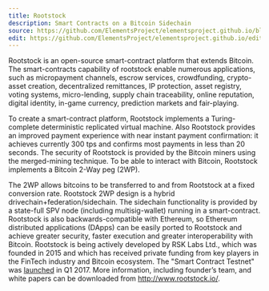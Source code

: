 ```yaml
---
title: Rootstock
description: Smart Contracts on a Bitcoin Sidechain
source: https://github.com/ElementsProject/elementsproject.github.io/blob/master/source/sidechains/rootstock/index.md
edit: https://github.com/ElementsProject/elementsproject.github.io/edit/master/source/sidechains/rootstock/index.md
---
```

Rootstock is an open-source smart-contract platform that extends Bitcoin. The smart-contracts capability of rootstock enable numerous applications, such as micropayment channels, escrow services, crowdfunding, crypto-asset creation, decentralized remittances, IP protection, asset registry, voting systems, micro-lending, supply chain traceability, online reputation, digital identity, in-game currency, prediction markets and fair-playing.

To create a smart-contract platform, Rootstock implements a Turing-complete deterministic replicated virtual machine.  Also Rootstock provides an improved payment experience with near instant payment confirmation: it achieves currently 300 tps and confirms most payments in less than 20 seconds. The security of Rootstock is provided by the Bitcoin miners using the merged-mining technique. To be able to interact with Bitcoin, Rootstock implements a Bitcoin 2-Way peg (2WP).

The 2WP allows bitcoins to be transferred to and from Rootstock at a fixed conversion rate. Rootstock 2WP design is a hybrid drivechain+federation/sidechain. The sidechain functionality is provided by a state-full SPV node (including multisig-wallet) running in a smart-contract. Rootstock is also backwards-compatible with Ethereum, so Ethereum distributed applications (DApps) can be easily ported to Rootstock and achieve greater security, faster execution and greater interoperability with Bitcoin. Rootstock is being actively developed by RSK Labs Ltd., which was founded in 2015 and which has received private funding from key players in the FinTech industry and Bitcoin ecosystem.  The "Smart Contract Testnet" was [launched](https://www.youtube.com/watch?v=quHRPB2RQf0&t=20s) in Q1 2017. More information, including founder’s team, and white papers can be downloaded from http://www.rootstock.io/.
